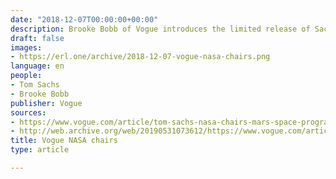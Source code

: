```yaml
---
date: "2018-12-07T00:00:00+00:00"
description: Brooke Bobb of Vogue introduces the limited release of Sachs' NASA chairs from the 2012 Space Program.
draft: false
images:
- https://erl.one/archive/2018-12-07-vogue-nasa-chairs.png
language: en
people:
- Tom Sachs
- Brooke Bobb
publisher: Vogue
sources:
- https://www.vogue.com/article/tom-sachs-nasa-chairs-mars-space-program-sale
- http://web.archive.org/web/20190531073612/https://www.vogue.com/article/tom-sachs-nasa-chairs-mars-space-program-sale
title: Vogue NASA chairs
type: article

---
```

